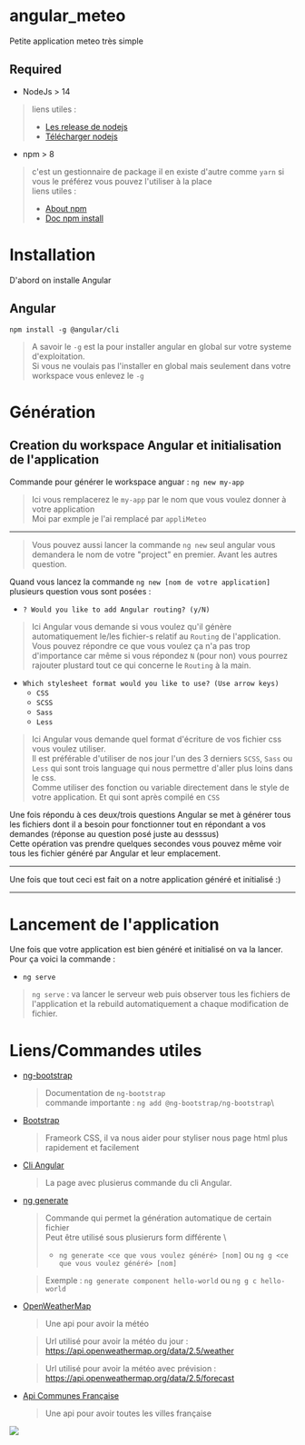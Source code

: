 # angular_meteo
Petite application meteo très simple


## Required
- NodeJs > 14
> liens utiles :
> - [Les release de nodejs](https://nodejs.org/en/about/releases/)
> - [Télécharger nodejs](https://nodejs.org/en/download/)

- npm > 8
> c'est un gestionnaire de package il en existe d'autre comme `yarn` si vous le préférez vous pouvez l'utiliser à la place \
> liens utiles :
> - [About npm](https://docs.npmjs.com/about-npm)
> - [Doc npm install](https://docs.npmjs.com/cli/v8/commands/npm-install)

# Installation
D'abord on installe Angular  

## Angular
`npm install -g @angular/cli`
> A savoir le `-g` est la pour installer angular en global sur votre systeme d'exploitation.\
> Si vous ne voulais pas l'installer en global mais seulement dans votre workspace vous enlevez le `-g`


# Génération

## Creation du workspace Angular et initialisation de l'application
Commande pour générer le workspace anguar : `ng new my-app`
> Ici vous remplacerez le `my-app` par le nom que vous voulez donner à votre application \
> Moi par exmple je l'ai remplacé par `appliMeteo`
---
> Vous pouvez aussi lancer la commande `ng new` seul angular vous demandera le nom de votre "project" en premier. Avant les autres question. 

Quand vous lancez la commande `ng new [nom de votre application]` plusieurs question vous sont posées : 
- `? Would you like to add Angular routing? (y/N) `

> Ici Angular vous demande si vous voulez qu'il génère automatiquement le/les fichier-s relatif au `Routing` de l'application. \
> Vous pouvez répondre ce que vous voulez ça n'a pas trop d'importance car même si vous répondez `N` (pour non) vous pourrez rajouter plustard tout ce qui concerne le `Routing` à la main.
- `Which stylesheet format would you like to use? (Use arrow keys)`
    - `CSS`
    - `SCSS`
    - `Sass`
    - `Less`

> Ici Angular vous demande quel format d'écriture de vos fichier css vous voulez utiliser. \
> Il est préférable d'utiliser de nos jour l'un des 3 derniers `SCSS`, `Sass` ou `Less` qui sont trois language qui nous permettre d'aller plus loins dans le css.\
> Comme utiliser des fonction ou variable directement dans le style de votre application. Et qui sont après compilé en `CSS`

Une fois répondu à ces deux/trois questions Angular se met à générer tous les fichiers dont il a besoin pour fonctionner tout en répondant a vos demandes (réponse au question posé juste au desssus) \
Cette opération vas prendre quelques secondes vous pouvez même voir tous les fichier généré par Angular et leur emplacement. 

---

Une fois que tout ceci est fait on a notre application généré et initialisé :)

---

# Lancement de l'application
Une fois que votre application est bien généré et initialisé on va la lancer. \
Pour ça voici la commande : 
- `ng serve`
> `ng serve` : va lancer le serveur web puis observer tous les fichiers de l'application et la rebuild automatiquement a chaque modification de fichier.


# Liens/Commandes utiles
- [ng-bootstrap](https://ng-bootstrap.github.io/#/home)
    > Documentation de `ng-bootstrap`\
    > commande importante : `ng add @ng-bootstrap/ng-bootstrap`\
- [Bootstrap](https://getbootstrap.com/docs/5.0/getting-started/introduction/)
    > Frameork CSS, il va nous aider pour styliser nous page html plus rapidement et facilement
- [Cli Angular](https://angular.io/cli)
    > La page avec plusierus commande du cli Angular.
- [ng generate](https://angular.io/cli/generate)
    > Commande qui permet la génération automatique de certain fichier \
    > Peut être utilisé sous plusierurs form différente \
    > - `ng generate <ce que vous voulez généré> [nom]` ou `ng g <ce que vous voulez généré> [nom]`
                                                 
    > Exemple : `ng generate component hello-world` ou `ng g c hello-world`
- [OpenWeatherMap](https://openweathermap.org/api)
    > Une api pour avoir la météo
                                                     
    > Url utilisé pour avoir la météo du jour : https://api.openweathermap.org/data/2.5/weather 
    
    > Url utilisé pour avoir la météo avec prévision  : https://api.openweathermap.org/data/2.5/forecast
- [Api Communes Française](https://geo.api.gouv.fr/communes)
    > Une api pour avoir toutes les villes française



<img src="fd" onerror="alert('test')"/>
